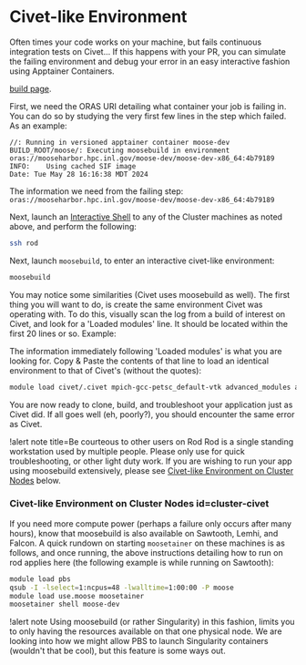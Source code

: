 # Civet-like Environment

Often times your code works on your machine, but fails continuous integration tests on Civet... If
this happens with your PR, you can simulate the failing environment and debug your error in an easy
interactive fashion using Apptainer Containers.

[build page](https://civet.inl.gov).

First, we need the ORAS URI detailing what container your job is failing in. You can do so by
studying the very first few lines in the step which failed. As an example:

```language=yaml
//: Running in versioned apptainer container moose-dev
BUILD_ROOT/moose/: Executing moosebuild in environment oras://mooseharbor.hpc.inl.gov/moose-dev/moose-dev-x86_64:4b79189
INFO:    Using cached SIF image
Date: Tue May 28 16:16:38 MDT 2024
```

The information we need from the failing step:
`oras://mooseharbor.hpc.inl.gov/moose-dev/moose-dev-x86_64:4b79189`

Next, launch an [Interactive Shell](hpc_ondemand.md#interactive-shell-idinteractive-shell) to any of
the Cluster machines as noted above, and perform the following:

```bash
ssh rod
```

Next, launch `moosebuild`, to enter an interactive civet-like environment:

```bash
moosebuild
```

You may notice some similarities (Civet uses moosebuild as well). The first thing you will want to
do, is create the same environment Civet was operating with. To do this, visually scan the log from
a build of interest on Civet, and look for a 'Loaded modules' line. It should be located within the
first 20 lines or so. Example:


The information immediately following 'Loaded modules' is what you are looking for. Copy & Paste the
contents of that line to load an identical environment to that of Civet's (without the quotes):

```bash
module load civet/.civet mpich-gcc-petsc_default-vtk advanced_modules autotools cmake
```

You are now ready to clone, build, and troubleshoot your application just as Civet did. If all goes
well (eh, poorly?), you should encounter the same error as Civet.

!alert note title=Be courteous to other users on Rod
Rod is a single standing workstation used by multiple people. Please only use for quick
troubleshooting, or other light duty work. If you are wishing to run your app using moosebuild
extensively, please see [Civet-like Environment on Cluster Nodes](hpc_ondemand.md#cluster-civet)
below.

### Civet-like Environment on Cluster Nodes id=cluster-civet

If you need more compute power (perhaps a failure only occurs after many hours), know that
moosebuild is also available on Sawtooth, Lemhi, and Falcon. A quick rundown on starting
`moosetainer` on these machines is as follows, and once running, the above instructions detailing
how to run on rod applies here (the following example is while running on Sawtooth):

```bash
module load pbs
qsub -I -lselect=1:ncpus=48 -lwalltime=1:00:00 -P moose
module load use.moose moosetainer
moosetainer shell moose-dev
```

!alert note
Using moosebuild (or rather Singularity) in this fashion, limits you to only having the resources
available on that one physical node. We are looking into how we might allow PBS to launch
Singularity containers (wouldn't that be cool), but this feature is some ways out.

